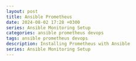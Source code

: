 ```yaml
---
layout: post
title: Ansible Prometheus
date: 2024-08-02 17:28 +0300
series: Ansible Monitoring Setup
categories: ansible prometheus devops
tags: ansible prometheus devops
description: Installing Prometheus with Ansible
series: Ansible Monitoring Setup
---
```

